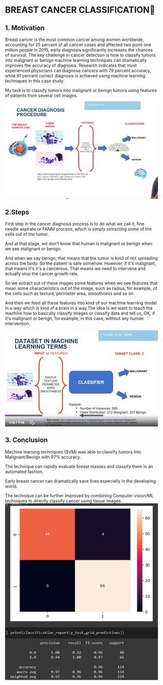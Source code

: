
# BREAST CANCER CLASSIFICATION👋

## 1. Motivation 
Breast cancer is the most common cancer among women worldwide, accounting for 25 percent of all cancer cases and affected two point one million people in 2015, early diagnosis significantly increases the chances of survival. The key challenge in cancer detection is how to classify tumors into malignant or benign machine learning techniques can dramatically improves the accuracy of diagnosis. Research indicates that most experienced physicians can diagnose cancers with 79 percent accuracy, while 91 percent correct diagnosis is achieved using machine learning techniques in this case study. 

My task is to classify tumors into malignant or benign tumors using features of patients from several cell images.
![steps](https://github.com/Samarjiit/Breast_cancer_case_Study/blob/main/pic1.png)

## 2.Steps 
 First step in the cancer diagnosis process is to do what we call it, fine needle aspirate or FANNI process, which is simply extracting some of the cells out of the tumor. 
 
 And at that stage, we don't know that human is malignant or benign when we see malignant or benign.
 
 And when we say benign, that means that the tumor is kind of not spreading across the body. So the patient is safe somehow. However, if it's malignant, that means it's it's a cancerous. That means we need to intervene and actually stop the cancer growth rate.
 
 So we extract out of these images some features when we see features that mean some characteristics out of the image, such as radius, for example, of the cells such as texture, perimeter area, smoothness and so on. 
 
 And then we feed all these features into kind of our machine learning model in a way which is kind of a brain in a way.The idea is we want to teach the machine how to basically classify images or classify data and tell us, OK, if it's malignant or benign, for example, in this case, without any human intervention.


![data](https://github.com/Samarjiit/Breast_cancer_case_Study/blob/main/ssa.png)

## 3. Conclusion 
Machine learning techniques (SVM) was able to classify tumors into Malignant/Benign with 97% accuracy.

The technique can rapidly evaluate breast masses and classify them in an automated fashion. 

Early breast cancer can dramatically save lives especially in the developing world.

The technique can be further improved by combining Computer vision/ML techniques to directly classify cancer using tissue images.
![steps](https://github.com/Samarjiit/Breast_cancer_case_Study/blob/main/res2.png)
